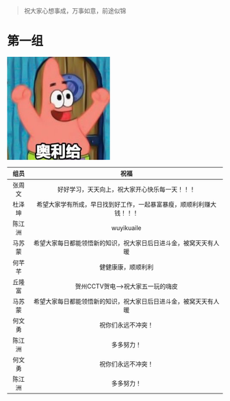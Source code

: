 >祝大家心想事成，万事如意，前途似锦


# 第一组
![](./images/1.jpg)

|  组员  |                             祝福                             |
| :----: | :----------------------------------------------------------: |
| 张周文 |        好好学习，天天向上，祝大家开心快乐每一天！！！        |
| 杜泽坤 | 希望大家学有所成，早日找到好工作，一起暴富暴瘦，顺顺利利赚大钱！！！ |
| 陈江洲 |                wuyikuaile                                  |
| 马苏蒙 | 希望大家每日都能领悟新的知识，祝大家日后日进斗金，被窝天天有人暖 |
| 何芊芊 |                      健健康康，顺顺利利                      |
| 丘隆富 | 贺州CCTV贺电-->祝大家五一玩的嗨皮  
| 马苏蒙 | 希望大家每日都能领悟新的知识，祝大家日后日进斗金，被窝天天有人暖 |
| 何文勇 | 祝你们永远不冲突！                                           |
| 陈江洲 | 多多努力！|                                                  |
| 何文勇 | 祝你们永远不冲突！                                           |
| 陈江洲 | 多多努力！|                                                  |
